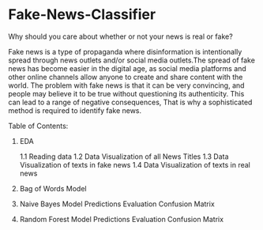 # Fake-News-Classifier
Why should you care about whether or not your news is real or fake?

Fake news is a type of propaganda where disinformation is intentionally spread through news outlets and/or social media outlets.The spread of fake news has become easier in the digital age, as social media platforms and other online channels allow anyone to create and share content with the world. The problem with fake news is that it can be very convincing, and people may believe it to be true without questioning its authenticity. This can lead to a range of negative consequences, That is why a sophisticated method is required to identify fake news.

Table of Contents:
1. EDA
   
    1.1 Reading data
    1.2 Data Visualization of all News Titles
    1.3 Data Visualization of texts in fake news
    1.4 Data Visualization of texts in real news
   
3. Bag of Words Model

4. Naive Bayes Model
   Predictions
   Evaluation
   Confusion Matrix

5. Random Forest Model
   Predictions
   Evaluation
   Confusion Matrix

